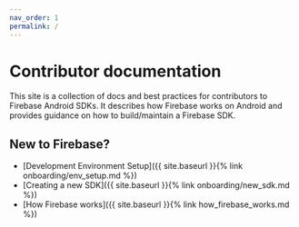 ```yaml
---
nav_order: 1
permalink: /
---
```


# Contributor documentation

This site is a collection of docs and best practices for contributors to Firebase Android SDKs.
It describes how Firebase works on Android and provides guidance on how to build/maintain a Firebase SDK.

## New to Firebase?

- [Development Environment Setup]({{ site.baseurl }}{% link onboarding/env_setup.md %})
- [Creating a new SDK]({{ site.baseurl }}{% link onboarding/new_sdk.md %})
- [How Firebase works]({{ site.baseurl }}{% link how_firebase_works.md %})
